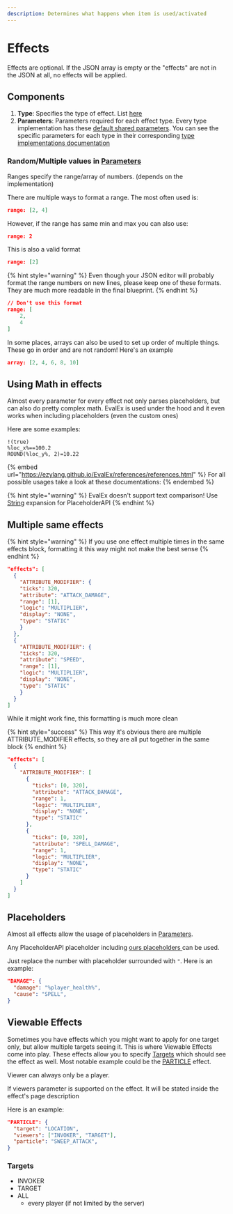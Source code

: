 ```yaml
---
description: Determines what happens when item is used/activated
---
```


# Effects

Effects are optional. If the JSON array is empty or the "effects" are not in the JSON at all, no effects will be applied.

## Components

1. **Type**: Specifies the type of effect. List [here](implementations/)
2. **Parameters**: Parameters required for each effect type. Every type implementation has these [default shared parameters](shared-parameters/). You can see the specific parameters for each type in their corresponding [type implementations documentation](../implementations/)

### Random/Multiple values in [Parameters](./#components)

Ranges specify the range/array of numbers. (depends on the implementation)

There are multiple ways to format a range. The most often used is:

```json
range: [2, 4]
```

However, if the range has same min and max you can also use:

```json
range: 2
```

This is also a valid format

```json
range: [2]
```

{% hint style="warning" %}
Even though your JSON editor will probably format the range numbers on new lines, please keep one of these formats. They are much more readable in the final blueprint.
{% endhint %}

```json
// Don't use this format
range: [
    2, 
    4
]
```

In some places, arrays can also be used to set up order of multiple things. These go in order and are not random! Here's an example

```json
array: [2, 4, 6, 8, 10]
```

## Using Math in effects

Almost every parameter for every effect not only parses placeholders, but can also do pretty complex math. EvalEx is used under the hood and it even works when including placeholders (even the custom ones)

Here are some examples:

```
!(true)
%loc_x%==100.2
ROUND(%loc_y%, 2)=10.22
```

{% embed url="https://ezylang.github.io/EvalEx/references/references.html" %}
For all possible usages take a look at these documentations:
{% endembed %}

{% hint style="warning" %}
EvalEx doesn't support text comparison! Use [String](https://api.extendedclip.com/expansions/string/) expansion for PlaceholderAPI
{% endhint %}

## Multiple same effects

{% hint style="warning" %}
If you use one effect multiple times in the same effects block, formatting it this way might not make the best sense
{% endhint %}

```json
"effects": [
  {
    "ATTRIBUTE_MODIFIER": {
    "ticks": 320,
    "attribute": "ATTACK_DAMAGE",
    "range": [1],
    "logic": "MULTIPLIER",
    "display": "NONE",
    "type": "STATIC"
    }
  },
  {
    "ATTRIBUTE_MODIFIER": {
    "ticks": 320,
    "attribute": "SPEED",
    "range": [1],
    "logic": "MULTIPLIER",
    "display": "NONE",
    "type": "STATIC"
    }
  }
]
```

While it might work fine, this formatting is much more clean

{% hint style="success" %}
This way it's obvious there are multiple ATTRIBUTE\_MODIFIER effects, so they are all put together in the same block
{% endhint %}

```json
"effects": [
  {
    "ATTRIBUTE_MODIFIER": [
      {
        "ticks": [0, 320],
        "attribute": "ATTACK_DAMAGE",
        "range": 1,
        "logic": "MULTIPLIER",
        "display": "NONE",
        "type": "STATIC"
      },
      {
        "ticks": [0, 320],
        "attribute": "SPELL_DAMAGE",
        "range": 1,
        "logic": "MULTIPLIER",
        "display": "NONE",
        "type": "STATIC"
      }
    ]
  }
]
```

## Placeholders

Almost all effects allow the usage of placeholders in [Parameters](./#components).

Any PlaceholderAPI placeholder including [ours placeholders ](https://app.gitbook.com/o/y2atbaFomvwTmsuxAKt7/s/8UBjQvIReVfhUCzFe6Gs/)can be used.

Just replace the number with placeholder surrounded with `"`. Here is an example:

```json
"DAMAGE": {
  "damage": "%player_health%",
  "cause": "SPELL",
}
```

## Viewable Effects

Sometimes you have effects which you might want to apply for one target only, but allow multiple targets seeing it. This is where Viewable Effects come into play. These effects allow you to specify [Targets](./#targets) which should see the effect as well. Most notable example could be the [PARTICLE](implementations/particle.md) effect.

Viewer can always only be a player.

If viewers parameter is supported on the effect. It will be stated inside the effect's page description

Here is an example:

```json
"PARTICLE": {
  "target": "LOCATION",
  "viewers": ["INVOKER", "TARGET"],
  "particle": "SWEEP_ATTACK",
}
```

### Targets

* INVOKER
* TARGET
* ALL
  * every player (if not limited by the server)
